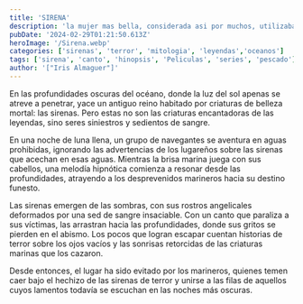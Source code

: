 ```yaml
---
title: 'SIRENA'
description: 'la mujer mas bella, considerada asi por muchos, utilizaba su talentosa y cautivadora vo para atrapar a los navegantes desd elo mas adentrado del oceano'
pubDate: '2024-02-29T01:21:50.613Z'
heroImage: '/Sirena.webp'
categories: ['sirenas', 'terror', 'mitologia', 'leyendas','oceanos']
tags: ['sirena', 'canto', 'hinopsis', 'Peliculas', 'series', 'pescado']
author: '["Iris Almaguer"]'
---
```



En las profundidades oscuras del océano, donde la luz del sol apenas se atreve a penetrar, yace un antiguo reino habitado por criaturas de belleza mortal: las sirenas. Pero estas no son las criaturas encantadoras de las leyendas, sino seres siniestros y sedientos de sangre.

En una noche de luna llena, un grupo de navegantes se aventura en aguas prohibidas, ignorando las advertencias de los lugareños sobre las sirenas que acechan en esas aguas. Mientras la brisa marina juega con sus cabellos, una melodía hipnótica comienza a resonar desde las profundidades, atrayendo a los desprevenidos marineros hacia su destino funesto.

Las sirenas emergen de las sombras, con sus rostros angelicales deformados por una sed de sangre insaciable. Con un canto que paraliza a sus víctimas, las arrastran hacia las profundidades, donde sus gritos se pierden en el abismo. Los pocos que logran escapar cuentan historias de terror sobre los ojos vacíos y las sonrisas retorcidas de las criaturas marinas que los cazaron.

Desde entonces, el lugar ha sido evitado por los marineros, quienes temen caer bajo el hechizo de las sirenas de terror y unirse a las filas de aquellos cuyos lamentos todavía se escuchan en las noches más oscuras.
